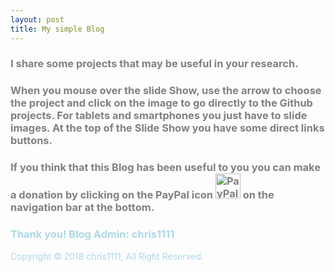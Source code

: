 ```yaml
---
layout: post
title: My simple Blog
---
```


### <span style="color:Grey">I share some projects that may be useful in your research.</span>

### <span style="color:Grey">When you mouse over the slide Show, use the arrow to choose the project and click on the image to go directly to the Github projects. For tablets and smartphones you just have to slide images. At the top of the Slide Show you have some direct links buttons.</span>
### <span style="color:Grey">If you think that this Blog has been useful to you you can make a donation by clicking on the PayPal icon <img width="40" alt="PayPal-Express-300x300" src="https://user-images.githubusercontent.com/6248794/91646823-5f2fa600-ea21-11ea-8f41-8783e3857610.png"> on the navigation bar at the bottom.</span>
### <span style="color:LightBlue">Thank you! Blog Admin: chris1111</span>
<span style="color:LightBlue">Copyright  © 2018 chris1111, All Right Reserved.</span>







